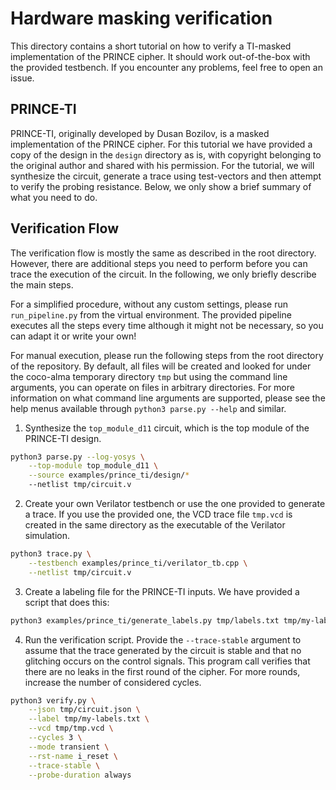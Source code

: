 # Hardware masking verification

This directory contains a short tutorial on how to verify a TI-masked implementation of the PRINCE cipher.
It should work out-of-the-box with the provided testbench. If you encounter any problems, feel free to open an issue.

## PRINCE-TI

PRINCE-TI, originally developed by Dusan Bozilov, is a masked implementation of the PRINCE cipher. For this tutorial we have provided a copy of the design in the `design` directory as is, with copyright belonging to the original author and shared with his permission.
For the tutorial, we will synthesize the circuit, generate a trace using test-vectors and then attempt to verify the probing resistance. Below, we only show a brief summary of what you need to do.

## Verification Flow

The verification flow is mostly the same as described in the root directory. However, there are additional steps
you need to perform before you can trace the execution of the circuit. In the following, we only briefly describe
the main steps.

For a simplified procedure, without any custom settings, please run `run_pipeline.py` from the virtual environment.
The provided pipeline executes all the steps every time although it might not be necessary, so you can adapt it or write your own!

For manual execution, please run the following steps from the root directory of the repository.
By default, all files will be created and looked for under the coco-alma temporary directory `tmp` but using the command line arguments, you can operate on files in arbitrary directories.
For more information on what command line arguments are supported, please see the help menus available through `python3 parse.py --help` and similar.

1. Synthesize the `top_module_d11` circuit, which is the top module of the PRINCE-TI design.
```bash
python3 parse.py --log-yosys \
    --top-module top_module_d11 \
    --source examples/prince_ti/design/*
    --netlist tmp/circuit.v
```

2. Create your own Verilator testbench or use the one provided to generate a trace.
If you use the provided one, the VCD trace file `tmp.vcd` is created in the same directory as the executable of the Verilator simulation.
```bash
python3 trace.py \
    --testbench examples/prince_ti/verilator_tb.cpp \
    --netlist tmp/circuit.v
```
3. Create a labeling file for the PRINCE-TI inputs.
We have provided a script that does this:
```bash
python3 examples/prince_ti/generate_labels.py tmp/labels.txt tmp/my-labels.txt
```
4. Run the verification script. Provide the `--trace-stable` argument to assume that the trace generated by the circuit is stable and that no glitching occurs on the control signals. This program call verifies that there are no leaks in the first round of the cipher. For more rounds, increase the number of considered cycles.
```bash
python3 verify.py \
    --json tmp/circuit.json \
    --label tmp/my-labels.txt \
    --vcd tmp/tmp.vcd \
    --cycles 3 \
    --mode transient \
    --rst-name i_reset \
    --trace-stable \
    --probe-duration always
```
